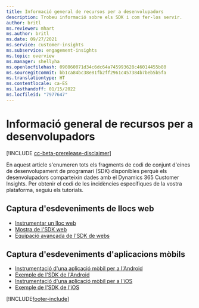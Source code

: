 ```yaml
---
title: Informació general de recursos per a desenvolupadors
description: Trobeu informació sobre els SDK i com fer-los servir.
author: britl
ms.reviewer: mhart
ms.author: britl
ms.date: 09/27/2021
ms.service: customer-insights
ms.subservice: engagement-insights
ms.topic: overview
ms.manager: shellyha
ms.openlocfilehash: 090860071d34c6dc64a745993628c46014455b80
ms.sourcegitcommit: bb1ca84bc38e81fb2ff2961c457384b7beb5b5fa
ms.translationtype: HT
ms.contentlocale: ca-ES
ms.lasthandoff: 01/15/2022
ms.locfileid: "7977647"
---
```

# <a name="developer-resources-overview"></a>Informació general de recursos per a desenvolupadors

[!INCLUDE [cc-beta-prerelease-disclaimer](includes/cc-beta-prerelease-disclaimer.md)]

En aquest article s'enumeren tots els fragments de codi de conjunt d'eines de desenvolupament de programari (SDK) disponibles perquè els desenvolupadors comparteixin dades amb el Dynamics 365 Customer Insights. Per obtenir el codi de les incidències específiques de la vostra plataforma, seguiu els tutorials.

## <a name="capture-events-from-websites"></a>Captura d'esdeveniments de llocs web

- [Instrumentar un lloc web](instrument-website.md)
- [Mostra de l'SDK web](websdk-sample.md)
- [Equipació avançada de l'SDK de webs](advanced-SDK-implementation.md)

## <a name="capture-events-from-mobile-apps"></a>Captura d'esdeveniments d'aplicacions mòbils

- [Instrumentació d'una aplicació mòbil per a l'Android](get-started-android.md)
- [Exemple de l'SDK de l'Android](androidsdk-sample.md)
- [Instrumentació d'una aplicació mòbil per a l'iOS](get-started-ios.md)
- [Exemple de l'SDK de l'iOS](iossdk-sample.md)

[!INCLUDE[footer-include](../includes/footer-banner.md)]
